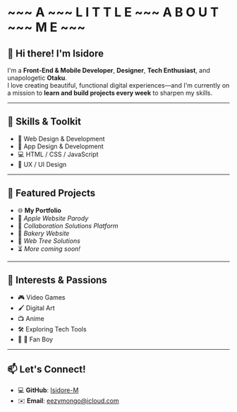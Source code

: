 # ~~~ A ~~~ L I T T L E ~~~ A B O U T ~~~ M E ~~~

## 👋 Hi there! I'm Isidore

I'm a **Front-End & Mobile Developer**, **Designer**, **Tech Enthusiast**, and unapologetic **Otaku**.  
I love creating beautiful, functional digital experiences—and I'm currently on a mission to **learn and build projects every week** to sharpen my skills.

---

## 🚀 Skills & Toolkit
- 🎨 Web Design & Development
- 📱 App Design & Development
- 💻 HTML / CSS / JavaScript
- 🧭 UX / UI Design

---

## 📂 Featured Projects
- 🌐 **My Portfolio**
- 🍏 *Apple Website Parody*
- 🤝 *Collaboration Solutions Platform*
- 🧁 *Bakery Website*
- 🌳 *Web Tree Solutions*
- ⏳ *More coming soon!*

---

## 🎯 Interests & Passions
- 🎮 Video Games
- 🖌️ Digital Art
- 📺 Anime
- 🛠️ Exploring Tech Tools
- 🍏  Fan Boy

---

## 📫 Let's Connect!
- 💻 **GitHub**: [Isidore-M](https://github.com/Isidore-M)
- ✉️ **Email**: eezymongo@icloud.com
